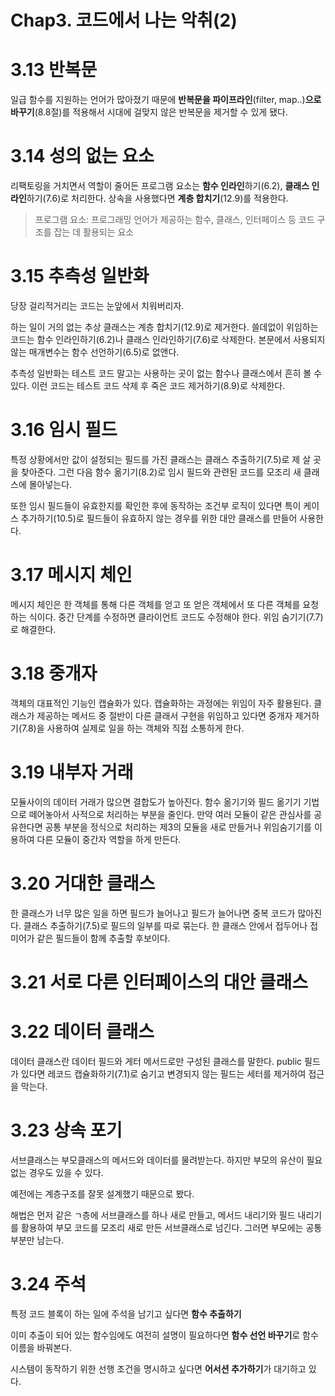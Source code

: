 # Chap3. 코드에서 나는 악취(2)

# 3.13 반복문

일급 함수를 지원하는 언어가 많아졌기 때문에 **반복문을 파이프라인**(filter, map..)**으로 바꾸기**(8.8절)를 적용해서 시대에 걸맞지 않은 반복문을 제거할 수 있게 됐다.

# 3.14 성의 없는 요소

리팩토링을 거치면서 역할이 줄어든 프로그램 요소는 **함수 인라인**하기(6.2), **클래스 인라인**하기(7.6)로 처리한다. 상속을 사용했다면 **계층 합치기**(12.9)를 적용한다.

> 프로그램 요소: 프로그래밍 언어가 제공하는 함수, 클래스, 인터페이스 등 코드 구조를 잡는 데 활용되는 요소

# 3.15 추측성 일반화

당장 걸리적거리는 코드는 눈앞에서 치워버리자. 

하는 일이 거의 없는 추상 클래스는 계층 합치기(12.9)로 제거한다. 쓸데없이 위임하는 코드는 함수 인라인하기(6.2)나 클래스 인라인하기(7.6)로 삭제한다. 본문에서 사용되지 않는 매개변수는 함수 선언하기(6.5)로 없앤다.

추측성 일반화는 테스트 코드 말고는 사용하는 곳이 없는 함수나 클래스에서 흔히 볼 수 있다. 이런 코드는 테스트 코드 삭제 후 죽은 코드 제거하기(8.9)로 삭제한다.

# 3.16 임시 필드

특정 상황에서만 값이 설정되는 필드를 가진 클래스는 클래스 추출하기(7.5)로 제 살 곳을 찾아준다. 그런 다음 함수 옮기기(8.2)로 임시 필드와 관련된 코드를 모조리 새 클래스에 몰아넣는다. 

또한 임시 필드들이 유효한지를 확인한 후에 동작하는 조건부 로직이 있다면 특이 케이스 추가하기(10.5)로 필드들이 유효하지 않는 경우를 위한 대안 클래스를 만들어 사용한다.

# 3.17 메시지 체인

메시지 체인은 한 객체를 통해 다른 객체를 얻고 또 얻은 객체에서 또 다른 객체를 요청하는 식이다. 중간 단계를 수정하면 클라이언트 코드도 수정해야 한다. 위임 숨기기(7.7)로 해결한다. 

# 3.18 중개자

객체의 대표적인 기능인 캡슐화가 있다. 캡슐화하는 과정에는 위임이 자주 활용된다. 클래스가 제공하는 메서드 중 절반이 다른 클래서 구현을 위임하고 있다면 중개자 제거하기(7.8)을 사용하여 실제로 일을 하는 객체와 직접 소통하게 한다. 

# 3.19 내부자 거래

모듈사이의 데이터 거래가 많으면 결합도가 높아진다. 함수 옮기기와 필드 옮기기 기법으로 떼어놓아서 사적으로 처리하는 부분을 줄인다. 만약 여러 모듈이 같은 관심사를 공유한다면 공통 부분을 정식으로 처리하는 제3의 모듈을 새로 만들거나 위임숨기기를 이용하여 다른 모듈이 중간자 역할을 하게 만든다.

# 3.20 거대한 클래스

한 클래스가 너무 많은 일을 하면 필드가 늘어나고 필드가 늘어나면 중복 코드가 많아진다. 클래스 추출하기(7.5)로 필드의 일부를 따로 묶는다. 한 클래스 안에서 접두어나 접미어가 같은 필드들이 함께 추출할 후보이다.

# 3.21 서로 다른 인터페이스의 대안 클래스

# 3.22 데이터 클래스

데이터 클래스란 데이터 필드와 게터 메서드로만 구성된 클래스를 말한다. public 필드가 있다면 레코드 캡슐화하기(7.1)로 숨기고 변경되지 않는 필드는 세터를 제거하여 접근을 막는다.

# 3.23 상속 포기

서브클래스는 부모클래스의 메서드와 데이터를 물려받는다. 하지만 부모의 유산이 필요 없는 경우도 있을 수 있다.

예전에는 계층구조를 잘못 설계했기 때문으로 봤다.

해법은 먼저 같은 ㄱ층에 서브클래스를 하나 새로 만들고, 메서드 내리기와 필드 내리기를 활용하여 부모 코드를 모조리 새로 만든 서브클래스로 넘긴다. 그러면 부모에는 공통 부분만 남는다.

# 3.24 주석

특정 코드 블록이 하는 일에 주석을 남기고 싶다면 **함수 추출하기**

이미 추출이 되어 있는 함수임에도 여전히 설명이 필요하다면 **함수 선언 바꾸기**로 함수 이름을 바꿔본다.

시스템이 동작하기 위한 선행 조건을 명시하고 싶다면 **어서션 추가하기**가 대기하고 있다.